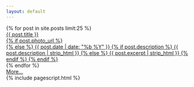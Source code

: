 ```yaml
---
layout: default
---
```

<div class="posts">
  <div class="content full-bleed" id="recent-posts">
  {% for post in site.posts limit:25 %}<a
    href="{{site.url}}{{post.url}}" class="post-excerpt{% if post.photo_url %} photo{% endif %}">
      <div class="padded-content">
        <div class="title">{{ post.title }}</div>
      {% if post.photo_url %}
        <div class="image" style="background-image:url('{{ post.photo_url }}')"></div>
      {% else %}
        <!-- <div class="title">{{ post.title }}</div> -->
        <info datetime="{{ page.date | date: "%Y-%m-%d" }}">
          {{ post.date | date: "%b %Y" }}
        </info>
        {% if post.description %}
        <span class="body">{{ post.description | strip_html }}</span>
        {% else %}
        <span class="body">{{ post.excerpt | strip_html }}</span>
        {% endif %}
      {% endif %}<!-- post.photo_url -->
      </div>
    </a>{% endfor %}
    <div class="breaker"></div>
    <div class="end">
      <a href="{{site.url}}archive/">More...</a>
    </div>
  </div>
</div>
{% include pagescript.html %}



